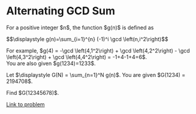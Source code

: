 # Alternating GCD Sum

<p>
For a positive integer $n$, the function $g(n)$ is defined as
</p>
$$\displaystyle g(n)=\sum_{i=1}^{n} (-1)^i \gcd \left(n,i^2\right)$$
<p>
For example, $g(4) = -\gcd \left(4,1^2\right) + \gcd \left(4,2^2\right) - \gcd \left(4,3^2\right) + \gcd \left(4,4^2\right) = -1+4-1+4=6$.<br />
You are also given $g(1234)=1233$.
</p>
<p>
Let $\displaystyle G(N) = \sum_{n=1}^N g(n)$. You are given $G(1234) = 2194708$.
</p>
<p>
Find $G(12345678)$.
</p>

[Link to problem](https://projecteuler.net/problem=795)
